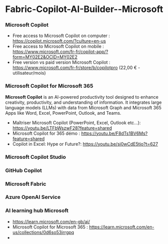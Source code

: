 # Fabric-Copilot-AI-Builder--Microsoft

### Microsoft Copilot 
- Free access to Microsoft Copilot on computer : https://copilot.microsoft.com/?culture=en-us
- Free access to Microsoft Copilot on mobile : https://www.microsoft.com/fr-fr/copilot-app/?form=MY02E2&OCID=MY02E2
- Free version vs paid version Microsoft Copilot : https://www.microsoft.com/fr-fr/store/b/copilotpro (22,00 € - utilisateur/mois) 

### Microsoft Copilot for Microsoft 365
**Microsoft Copilot** is an AI-powered productivity tool designed to enhance creativity, productivity, and understanding of information. It integrates large language models (LLMs) with data from Microsoft Graph and Microsoft 365 Apps like Word, Excel, PowerPoint, Outlook, and Teams.
- Maîtriser Microsoft Copilot (PowerPoint, Excel, Outlook etc...): https://youtu.be/LTFbWszwF28?feature=shared
- Microsoft Copilot for 365 démo : https://youtu.be/F8dTs1BV6Ms?feature=shared
- Copilot in Excel: Hype or Future?: https://youtu.be/sj0wCdE5tjo?t=627

  
### Microsoft Copilot Studio 

### GitHub Copilot 

### Microsoft Fabric 

### Azure OpenAI Service

### AI learning hub Microsoft 
- https://learn.microsoft.com/en-gb/ai/
- Microsoft Copilot for Microsoft 365 : https://learn.microsoft.com/en-us/collections/0d6so53jrrgpq
- 

